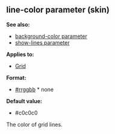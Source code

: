 ## line-color parameter (skin)
**See also:**
*   [background-color parameter](/ref/%7Bskin%7D/param/background-color.md) 
*   [show-lines parameter](/ref/%7Bskin%7D/param/show-lines.md) 
<!-- -->
**Applies to:**
*   [Grid](/ref/%7Bskin%7D/control/grid.md) 
<!-- -->
**Format:**
*   [#rrggbb](/ref/%7B%7Bappendix%7D%7D/html-colors.md) *   none
<!-- -->
**Default value:**
*   #c0c0c0


The color of grid lines.